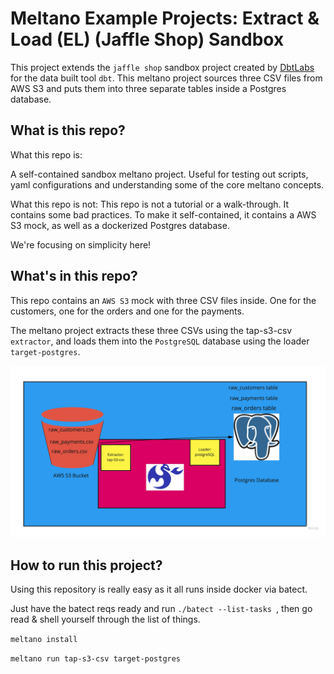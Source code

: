 # Meltano Example Projects: Extract & Load (EL) (Jaffle Shop) Sandbox
This project extends the ```jaffle shop``` sandbox project created by [DbtLabs](https://github.com/dbt-labs/jaffle_shop) for the data built tool ```dbt```. This meltano project sources three CSV files from AWS S3 and puts them into three separate tables inside a Postgres database.

## What is this repo?
What this repo is:

A self-contained sandbox meltano project. Useful for testing out scripts, yaml configurations and understanding some of the core meltano concepts.

What this repo is not:
This repo is not a tutorial or a walk-through. It contains some bad practices. To make it self-contained, it contains a AWS S3 mock, as well
as a dockerized Postgres database. 

We're focusing on simplicity here!

## What's in this repo?
This repo contains an ```AWS S3``` mock with three CSV files inside. One for the customers, one for the orders and one for the payments.

The meltano project extracts these three CSVs using the tap-s3-csv ```extractor```, and loads them into the ```PostgreSQL``` database using
the loader ```target-postgres```.

![EL Meltano Diagram](el_meltano_diagram.jpg)

## How to run this project?
Using this repository is really easy as it all runs inside docker via batect.

Just have the batect reqs ready and run ```./batect --list-tasks ```, 
then go read & shell yourself through the list of things.

```meltano install```

```meltano run tap-s3-csv target-postgres```